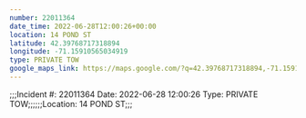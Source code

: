 ```yaml
---
number: 22011364
date_time: 2022-06-28T12:00:26+00:00
location: 14 POND ST
latitude: 42.39768717318894
longitude: -71.15910565034919
type: PRIVATE TOW
google_maps_link: https://maps.google.com/?q=42.39768717318894,-71.15910565034919
---
```


;;;Incident #: 22011364  Date: 2022-06-28 12:00:26   Type: PRIVATE TOW;;;;;;Location: 14 POND ST;;;
